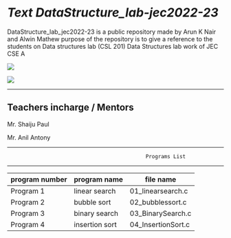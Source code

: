 # *Text DataStructure_lab-jec2022-23*
DataStructure_lab_jec2022-23 is a public repository made by Arun K Nair and Alwin Mathew 
purpose of the repository is to give a reference to the students on Data structures lab (CSL 201)
Data Structures lab work of JEC CSE A 


[![](https://img.shields.io/badge/Programs%20by-Arun%20K%20Nair-orange)](mailto:arunknair.cse21@jecc.ac.in)


[![](https://img.shields.io/badge/Programs%20by-Alwin%20Mathew-white)](mailto:alwinmathew.cse21@jecc.ac.in)
       

 ----------------------------------------------------------------------------------------------------------------------         
Teachers incharge / Mentors
--------------------------------------------------------------------------------------------------------------------
Mr. Shaiju Paul


Mr. Anil Antony 

--------------------------------------------------------------------------------------------------------------------- 
                                                 Programs List
---------------------------------------------------------------------------------------------------------------------
|program number|program name | file name |
|-------------|-------------|---------|
|Program 1    |    linear search   |01_linearsearch.c|
|Program 2    |    bubble sort     |02_bubblessort.c|
|Program 3    |    binary search     |03_BinarySearch.c|
|Program 4    |    insertion sort     |04_InsertionSort.c|
